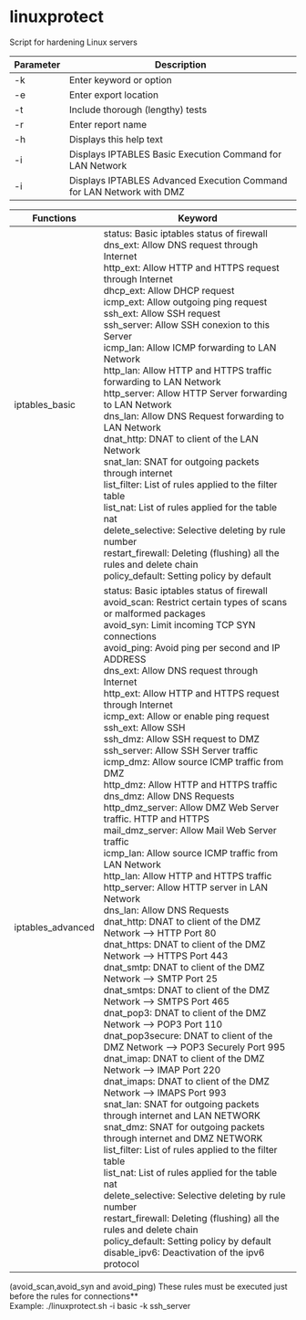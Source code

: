 # linuxprotect
Script for hardening Linux servers

| Parameter  | Description|
| ----- | ------ |
| -k | Enter keyword or option |
| -e | Enter export location |
| -t | Include thorough (lengthy) tests |
| -r | Enter report name |
| -h | Displays this help text |
| -i <basic> | Displays IPTABLES Basic Execution Command for LAN Network |
| -i <advanced> | Displays IPTABLES Advanced Execution Command for LAN Network with DMZ |


| Functions  | Keyword|
| ----- | ------ |
| iptables_basic | status: Basic iptables status of firewall </br> dns_ext: Allow DNS request through Internet </br> http_ext: Allow HTTP and HTTPS request through Internet </br> dhcp_ext: Allow DHCP request </br> icmp_ext: Allow outgoing ping request </br> ssh_ext: Allow SSH request </br> ssh_server: Allow SSH conexion to this Server </br> icmp_lan: Allow ICMP forwarding to LAN Network<br/> http_lan: Allow HTTP and HTTPS traffic forwarding to LAN Network </br> http_server: Allow HTTP Server forwarding to LAN Network </br> dns_lan: Allow DNS Request forwarding to LAN Network </br> dnat_http: DNAT to client of the LAN Network </br> snat_lan: SNAT for outgoing packets through internet </br> list_filter: List of rules applied to the filter table </br> list_nat: List of rules applied for the table nat </br> delete_selective: Selective deleting by rule number </br> restart_firewall: Deleting (flushing) all the rules and delete chain </br> policy_default: Setting policy by default|
| iptables_advanced | status: Basic iptables status of firewall </br> avoid_scan: Restrict certain types of scans or malformed packages </br> avoid_syn: Limit incoming TCP SYN connections </br> avoid_ping: Avoid ping per second and IP ADDRESS </br> dns_ext: Allow DNS request through Internet </br> http_ext: Allow HTTP and HTTPS request through Internet </br> icmp_ext: Allow or enable ping request </br> ssh_ext: Allow SSH </br> ssh_dmz: Allow SSH request to DMZ </br> ssh_server: Allow SSH Server traffic </br> icmp_dmz: Allow source ICMP traffic from DMZ <br/> http_dmz: Allow HTTP and HTTPS traffic </br> dns_dmz: Allow DNS Requests </br> http_dmz_server: Allow DMZ Web Server traffic. HTTP and HTTPS </br> mail_dmz_server: Allow Mail Web Server traffic </br> icmp_lan: Allow source ICMP traffic from LAN Network </br> http_lan: Allow HTTP and HTTPS traffic </br> http_server: Allow HTTP server in LAN Network </br> dns_lan: Allow DNS Requests </br> dnat_http: DNAT to client of the DMZ Network --> HTTP Port 80 </br> dnat_https: DNAT to client of the DMZ Network --> HTTPS Port 443 </br> dnat_smtp: DNAT to client of the DMZ Network --> SMTP Port 25 </br> dnat_smtps: DNAT to client of the DMZ Network --> SMTPS Port 465 </br> dnat_pop3: DNAT to client of the DMZ Network --> POP3 Port 110 </br> dnat_pop3secure: DNAT to client of the DMZ Network --> POP3 Securely Port 995 </br> dnat_imap: DNAT to client of the DMZ Network --> IMAP Port 220 </br> dnat_imaps: DNAT to client of the DMZ Network --> IMAPS Port 993 </br> snat_lan: SNAT for outgoing packets through internet and LAN NETWORK </br> snat_dmz: SNAT for outgoing packets through internet and DMZ NETWORK </br> list_filter: List of rules applied to the filter table </br> list_nat: List of rules applied for the table nat </br> delete_selective: Selective deleting by rule number </br> restart_firewall: Deleting (flushing) all the rules and delete chain </br> policy_default: Setting policy by default </br> disable_ipv6: Deactivation of the ipv6 protocol|

(avoid_scan,avoid_syn and avoid_ping) These rules must be executed just before the rules for connections**</br>
Example:
./linuxprotect.sh -i basic -k ssh_server
